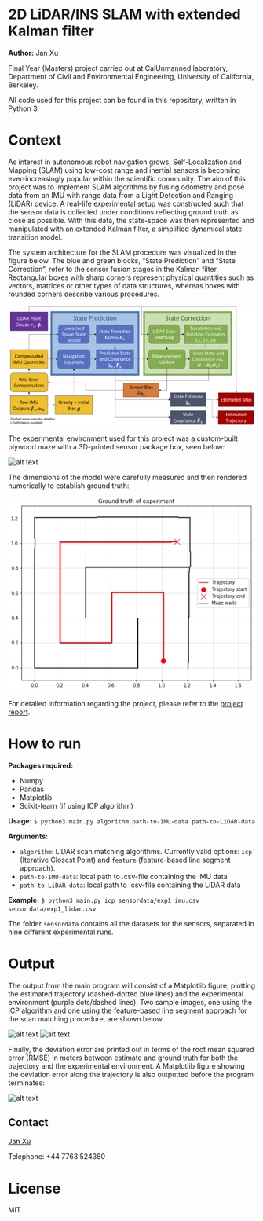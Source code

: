 # 2D LiDAR/INS SLAM with extended Kalman filter

**Author:** Jan Xu

Final Year (Masters) project carried out at CalUnmanned laboratory, Department of Civil and Environmental Engineering, University of California, Berkeley.

All code used for this project can be found in this repository, written in Python 3.

# Context

As interest in autonomous robot navigation grows, Self-Localization and Mapping (SLAM) using low-cost range and inertial sensors is becoming ever-increasingly popular within the scientific community. The aim of this project was to implement SLAM algorithms by fusing odometry and pose data from an IMU with range data from a Light Detection and Ranging (LiDAR) device. A real-life experimental setup was constructed such that the sensor data is collected under conditions reflecting ground truth as close as possible. With this data, the state-space was then represented and manipulated with an extended Kalman filter, a simplified dynamical state transition model.

The system architecture for the SLAM procedure was visualized in the figure below. The blue and green blocks, “State Prediction” and “State Correction”, refer to the sensor fusion stages in the Kalman filter. Rectangular boxes with sharp corners represent physical quantities such as vectors, matrices or other types of data structures, whereas boxes with rounded corners describe various procedures.

![alt text](https://raw.githubusercontent.com/jan-xu/2d-slam/master/png/systemarchitecture.png "System architecture")

The experimental environment used for this project was a custom-built plywood maze with a 3D-printed sensor package box, seen below:

![alt text](https://raw.githubusercontent.com/jan-xu/2d-slam/master/png/IMG_3610.png "Experimental setup")

The dimensions of the model were carefully measured and then rendered numerically to establish ground truth:

![alt text](https://raw.githubusercontent.com/jan-xu/2d-slam/master/png/groundtruth.png "Ground truth")

For detailed information regarding the project, please refer to the [project report](https://raw.githubusercontent.com/jan-xu/2d-slam/master/report/FinalYearReport.pdf "Project Report").

# How to run

**Packages required:**
- Numpy
- Pandas
- Matplotlib
- Scikit-learn (if using ICP algorithm)

**Usage:**
```$ python3 main.py algorithm path-to-IMU-data path-to-LiDAR-data```

**Arguments:**
- ```algorithm```: LiDAR scan matching algorithms. Currently valid options: ```icp``` (Iterative Closest Point) and ```feature``` (feature-based line segment approach).
- ```path-to-IMU-data```: local path to .csv-file containing the IMU data
- ```path-to-LiDAR-data```: local path to .csv-file containing the LiDAR data

**Example:**
```$ python3 main.py icp sensordata/exp1_imu.csv sensordata/exp1_lidar.csv```

The folder ```sensordata``` contains all the datasets for the sensors, separated in nine different experimental runs.

# Output

The output from the main program will consist of a Matplotlib figure, plotting the estimated trajectory (dashed-dotted blue lines) and the experimental environment (purple dots/dashed lines). Two sample images, one using the ICP algorithm and one using the feature-based line segment approach for the scan matching procedure, are shown below.

![alt text](https://raw.githubusercontent.com/jan-xu/2d-slam/master/png/SLAM_ICP.png "EKF results using ICP algorithm")
![alt text](https://raw.githubusercontent.com/jan-xu/2d-slam/master/png/SLAM_feature.png "EKF results using feature-based scan matching algorithm")

Finally, the deviation error are printed out in terms of the root mean squared error (RMSE) in meters between estimate and ground truth for both the trajectory and the experimental environment. A Matplotlib figure showing the deviation error along the trajectory is also outputted before the program terminates:

![alt text](https://raw.githubusercontent.com/jan-xu/2d-slam/master/png/errorgraph.png "Graph of deviation error of estimated trajectory")

## Contact
[Jan Xu](mailto:jan.xu@berkeley.edu)

Telephone: +44 7763 524380

# License

MIT
